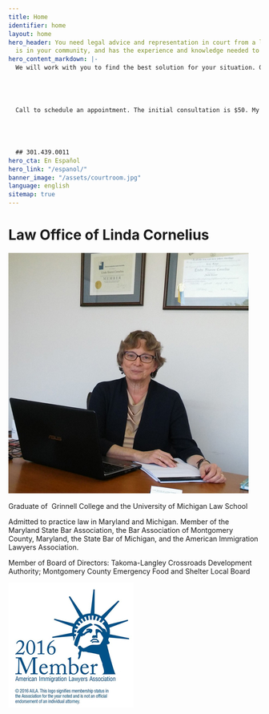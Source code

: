 ```yaml
---
title: Home
identifier: home
layout: home
hero_header: You need legal advice and representation in court from a law office that
  is in your community, and has the experience and knowledge needed to be effective.
hero_content_markdown: |-
  We will work with you to find the best solution for your situation. Our goal is to provide affordable, effective legal representation. Consultations are by appointment.&nbsp;




  Call to schedule an appointment. The initial consultation is $50. My office has bilingual capacity in English and Spanish.




  ## 301.439.0011
hero_cta: En Español
hero_link: "/espanol/"
banner_image: "/assets/courtroom.jpg"
language: english
sitemap: true
---
```


# Law Office of Linda Cornelius

![Linda Cornelius](/assets/lindacornelius.jpg)

Graduate of  Grinnell College and the University of Michigan Law School

Admitted to practice law in Maryland and Michigan. Member of the Maryland State Bar Association, the Bar Association of Montgomery County, Maryland, the State Bar of Michigan, and the American Immigration Lawyers Association.

Member of Board of Directors: Takoma-Langley Crossroads Development Authority; Montgomery County Emergency Food and Shelter Local Board

![American Immigration Lawyers Association](/assets/aila.jpg)